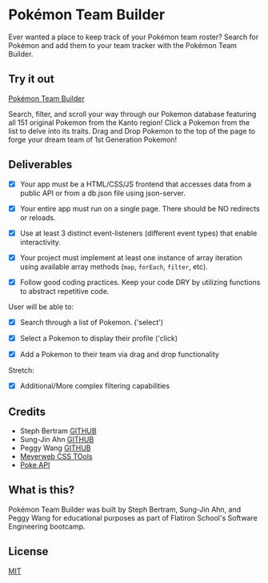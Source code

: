 # Pok&#233;mon Team Builder
Ever wanted a place to keep track of your Pok&#233;mon team roster? Search for Pok&#233;mon and add them to your team tracker with the Pok&#233;mon Team Builder. 

## Try it out
[Pok&#233;mon Team Builder](https://pwangy.github.io/phase-1-project-poke/)

Search, filter, and scroll your way through our Pokemon database featuring all 151 original Pokemon from the Kanto region! Click a Pokemon from the list to delve into its traits. Drag and Drop Pokemon to the top of the page to forge your dream team of 1st Generation Pokemon!

## Deliverables
- [x] Your app must be a HTML/CSS/JS frontend that accesses data from a public API or from a db.json file using json-server.

- [x] Your entire app must run on a single page. There should be NO redirects or reloads.

- [x]  Use at least 3 distinct event-listeners (different event types) that enable interactivity.

- [x]  Your project must implement at least one instance of array iteration using available array methods (`map`, `forEach`, `filter`, etc).

- [x]  Follow good coding practices. Keep your code DRY by utilizing functions to abstract repetitive code.

User will be able to:
- [x] Search through a list of Pokemon. ('select')

- [x] Select a Pokemon to display their profile ('click)

- [x] Add a Pokemon to their team via drag and drop functionality
  
Stretch:
- [x] Additional/More complex filtering capabilities

## Credits
- Steph Bertram [GITHUB](https://github.com/stephbertram)
- Sung-Jin Ahn [GITHUB](https://github.com/sahn0307)
- Peggy Wang [GITHUB](https://github.com/pwangy/)
- [Meyerweb CSS TOols](http://meyerweb.com/eric/tools/css/reset/)
- [Poke API](https://pokeapi.co/)

## What is this?
Pok&#233;mon Team Builder was built by Steph Bertram, Sung-Jin Ahn, and Peggy Wang for educational purposes as part of Flatiron School's Software Engineering bootcamp.

## License
[MIT](https://choosealicense.com/licenses/mit/)
